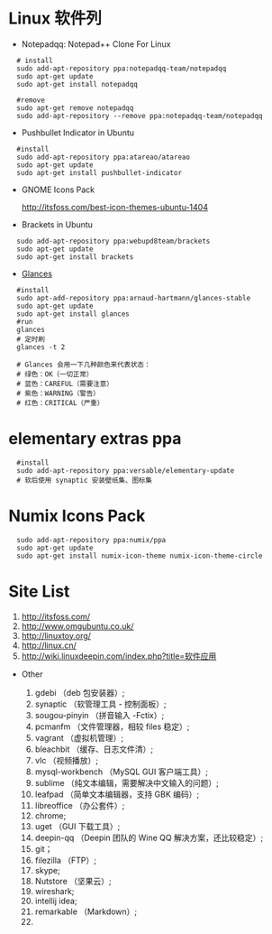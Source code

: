 # Linux 软件列

- Notepadqq: Notepad++ Clone For Linux

```shell
  # install
  sudo add-apt-repository ppa:notepadqq-team/notepadqq
  sudo apt-get update
  sudo apt-get install notepadqq
  
  #remove
  sudo apt-get remove notepadqq
  sudo add-apt-repository --remove ppa:notepadqq-team/notepadqq
```

- Pushbullet Indicator in Ubuntu

```shell
  #install 
  sudo add-apt-repository ppa:atareao/atareao
  sudo apt-get update
  sudo apt-get install pushbullet-indicator
```

- GNOME Icons Pack

  http://itsfoss.com/best-icon-themes-ubuntu-1404

- Brackets in Ubuntu

```shell
  sudo add-apt-repository ppa:webupd8team/brackets
  sudo apt-get update
  sudo apt-get install brackets
```

- [Glances](https://github.com/nicolargo/glances/)

```shell
  #install
  sudo apt-add-repository ppa:arnaud-hartmann/glances-stable
  sudo apt-get update
  sudo apt-get install glances
  #run
  glances
  # 定时刷
  glances -t 2
  
  # Glances 会用一下几种颜色来代表状态：
  # 绿色：OK（一切正常）
  # 蓝色：CAREFUL（需要注意）
  # 紫色：WARNING（警告）
  # 红色：CRITICAL（严重）
```

# elementary extras ppa

```
  #install 
  sudo add-apt-repository ppa:versable/elementary-update
  # 软后使用 synaptic 安装壁纸集、图标集
```

# Numix Icons Pack

```shell 
  sudo add-apt-repository ppa:numix/ppa
  sudo apt-get update
  sudo apt-get install numix-icon-theme numix-icon-theme-circle
```

# Site List

  1. http://itsfoss.com/
  2. http://www.omgubuntu.co.uk/
  3. http://linuxtoy.org/
  4. http://linux.cn/
  5. http://wiki.linuxdeepin.com/index.php?title=软件应用

- Other

  1. gdebi （deb 包安装器）;
  2. synaptic （软管理工具 - 控制面板）;
  3. sougou-pinyin （拼音输入 -Fctix）;
  4. pcmanfm （文件管理器，相较 files 稳定）;
  5. vagrant （虚拟机管理）;
  6. bleachbit （缓存、日志文件清）;
  7. vlc （视频播放）;
  8. mysql-workbench （MySQL GUI 客户端工具）;
  9. sublime （纯文本编辑，需要解决中文输入的问题）;
  10. leafpad （简单文本编辑器，支持 GBK 编码）;
  11. libreoffice （办公套件）;
  12. chrome;
  13. uget （GUI 下载工具）;
  14. deepin-qq （Deepin 团队的 Wine QQ 解决方案，还比较稳定）;
  15. git；
  16. filezilla （FTP）;
  17. skype;
  18. Nutstore （坚果云）;
  19. wireshark;
  20. intellij idea;
  21. remarkable （Markdown）;
  19. 
